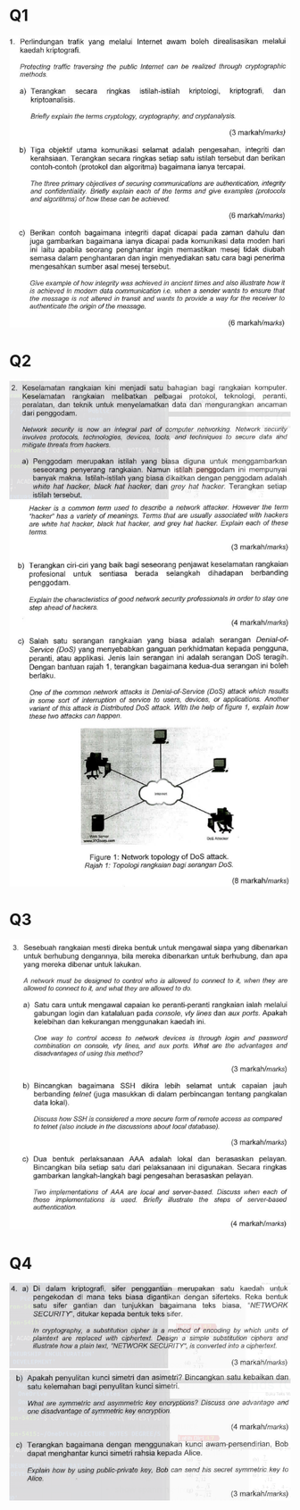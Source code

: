 # Q1
![](../../images/Pasted%20image%2020250706153629.png)

# Q2
![](../../images/Pasted%20image%2020250706153652.png)![](../../images/Pasted%20image%2020250706153710.png)

# Q3
![](../../images/Pasted%20image%2020250706153738.png)

# Q4
![](../../images/Pasted%20image%2020250706153838.png)
![](../../images/Pasted%20image%2020250706153819.png)